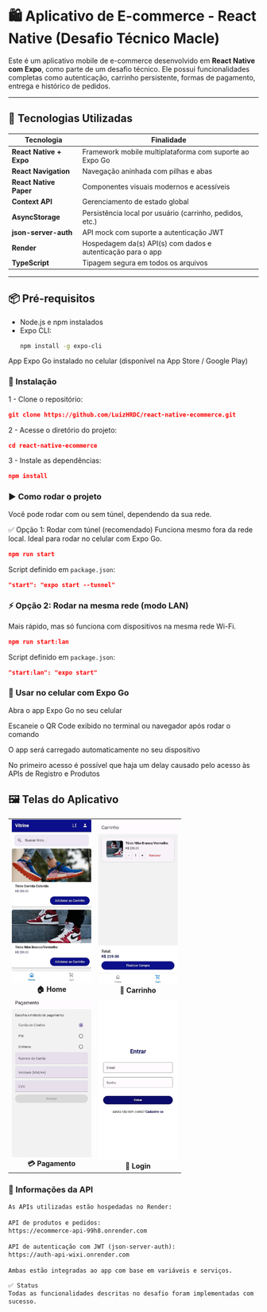 # 🛍️ Aplicativo de E-commerce - React Native (Desafio Técnico Macle)

Este é um aplicativo mobile de e-commerce desenvolvido em **React Native com Expo**, como parte de um desafio técnico. Ele possui funcionalidades completas como autenticação, carrinho persistente, formas de pagamento, entrega e histórico de pedidos.

---

## 🚀 Tecnologias Utilizadas

| Tecnologia              | Finalidade                                                  |
| ----------------------- | ----------------------------------------------------------- |
| **React Native + Expo** | Framework mobile multiplataforma com suporte ao Expo Go     |
| **React Navigation**    | Navegação aninhada com pilhas e abas                        |
| **React Native Paper**  | Componentes visuais modernos e acessíveis                   |
| **Context API**         | Gerenciamento de estado global                              |
| **AsyncStorage**        | Persistência local por usuário (carrinho, pedidos, etc.)    |
| **json-server-auth**    | API mock com suporte a autenticação JWT                     |
| **Render**              | Hospedagem da(s) API(s) com dados e autenticação para o app |
| **TypeScript**          | Tipagem segura em todos os arquivos                         |

---

## 📦 Pré-requisitos

- Node.js e npm instalados
- Expo CLI:
  ```bash
  npm install -g expo-cli
  ```

App Expo Go instalado no celular
(disponível na App Store / Google Play)

### 🔧 Instalação

1 - Clone o repositório:

```json
git clone https://github.com/LuizHRDC/react-native-ecommerce.git
```

2 - Acesse o diretório do projeto:

```json
cd react-native-ecommerce
```

3 - Instale as dependências:

```json
npm install
```

### ▶️ Como rodar o projeto

Você pode rodar com ou sem túnel, dependendo da sua rede.

✅ Opção 1: Rodar com túnel (recomendado)
Funciona mesmo fora da rede local. Ideal para rodar no celular com Expo Go.

```json
npm run start
```

Script definido em `package.json`:

```json
"start": "expo start --tunnel"
```

### ⚡ Opção 2: Rodar na mesma rede (modo LAN)

Mais rápido, mas só funciona com dispositivos na mesma rede Wi-Fi.

```json
npm run start:lan
```

Script definido em `package.json`:

```json
"start:lan": "expo start"
```

### 📱 Usar no celular com Expo Go

Abra o app Expo Go no seu celular

Escaneie o QR Code exibido no terminal ou navegador após rodar o comando

O app será carregado automaticamente no seu dispositivo

No primeiro acesso é possível que haja um delay causado pelo acesso às APIs de Registro e Produtos

## 🖼️ Telas do Aplicativo

<table align="center">
  <tr>
    <td align="center">
      <img src="https://raw.githubusercontent.com/LuizHRDC/react-native-ecommerce/main/assets/screenshots/Home.jpeg" width="160"/><br/>
      <strong>🏠 Home</strong>
    </td>
    <td align="center">
      <img src="https://raw.githubusercontent.com/LuizHRDC/react-native-ecommerce/main/assets/screenshots/Carrinho.jpeg" width="160"/><br/>
      <strong>🛒 Carrinho</strong>
    </td>
  </tr>
  <tr>
    <td align="center">
      <img src="https://raw.githubusercontent.com/LuizHRDC/react-native-ecommerce/main/assets/screenshots/Pagamento.jpeg" width="160"/><br/>
      <strong>💳 Pagamento</strong>
    </td>
    <td align="center">
      <img src="https://raw.githubusercontent.com/LuizHRDC/react-native-ecommerce/main/assets/screenshots/Entrar.jpeg" width="160"/><br/>
      <strong>👤 Login</strong>
    </td>
  </tr>
</table>



### 📄 Informações da API

```text
As APIs utilizadas estão hospedadas no Render:

API de produtos e pedidos:
https://ecommerce-api-99h8.onrender.com

API de autenticação com JWT (json-server-auth):
https://auth-api-wixi.onrender.com

Ambas estão integradas ao app com base em variáveis e serviços.
```

```text
✅ Status
Todas as funcionalidades descritas no desafio foram implementadas com sucesso.
```
